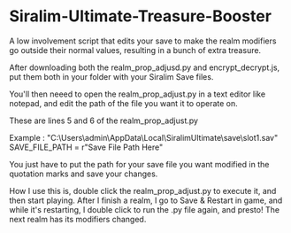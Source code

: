 # Siralim-Ultimate-Treasure-Booster
A low involvement script that edits your save to make the realm modifiers go outside their normal values, resulting in a bunch of extra treasure.

After downloading both the realm_prop_adjusd.py and encrypt_decrypt.js, put them both in your folder with your Siralim Save files. 

You'll then neeed to open the realm_prop_adjust.py in a text editor like notepad, and edit the path of the file you want it to operate on. 

These are lines 5 and 6 of the realm_prop_adjust.py

Example : "C:\Users\admin\AppData\Local\SiralimUltimate\save\slot1.sav"
SAVE_FILE_PATH = r"Save File Path Here"

You just have to put the path for your save file you want modified in the quotation marks and save your changes.

How I use this is, double click the realm_prop_adjust.py to execute it, and then start playing. After I finish a realm, I go to Save & Restart in game, and while it's restarting, I double click to run the .py file again, and presto! The next realm has its modifiers changed.

